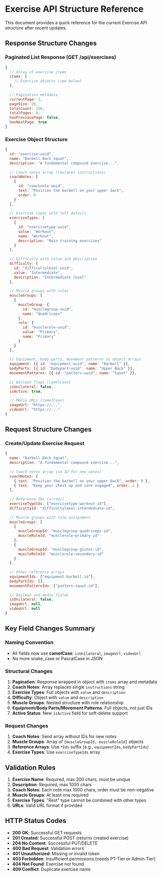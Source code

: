 # Exercise API Structure Reference

This document provides a quick reference for the current Exercise API structure after recent updates.

## Response Structure Changes

### Paginated List Response (GET /api/exercises)

```javascript
{
  // Array of exercise items
  items: [
    // Exercise objects (see below)
  ],
  
  // Pagination metadata
  currentPage: 1,
  pageSize: 20,
  totalCount: 150,
  totalPages: 8,
  hasPreviousPage: false,
  hasNextPage: true
}
```

### Exercise Object Structure

```javascript
{
  id: "exercise-uuid",
  name: "Barbell Back Squat",
  description: "A fundamental compound exercise...",
  
  // Coach notes array (replaces instructions)
  coachNotes: [
    {
      id: "coachnote-uuid",
      text: "Position the barbell on your upper back",
      order: 0
    }
  ],
  
  // Exercise types with full details
  exerciseTypes: [
    {
      id: "exercisetype-uuid",
      value: "Workout",
      name: "Workout",
      description: "Main training exercises"
    }
  ],
  
  // Difficulty with value and description
  difficulty: {
    id: "difficultylevel-uuid",
    value: "Intermediate",
    description: "Intermediate level"
  },
  
  // Muscle groups with roles
  muscleGroups: [
    {
      muscleGroup: {
        id: "musclegroup-uuid",
        name: "Quadriceps"
      },
      role: {
        id: "musclerole-uuid",
        value: "Primary",
        name: "Primary"
      }
    }
  ],
  
  // Equipment, body parts, movement patterns as object arrays
  equipment: [{ id: "equipment-uuid", name: "Barbell" }],
  bodyParts: [{ id: "bodypart-uuid", name: "Upper Back" }],
  movementPatterns: [{ id: "pattern-uuid", name: "Squat" }],
  
  // Boolean flags (camelCase)
  isUnilateral: false,
  isActive: true,
  
  // Media URLs (camelCase)
  imageUrl: "https://...",
  videoUrl: "https://..."
}
```

## Request Structure Changes

### Create/Update Exercise Request

```javascript
{
  name: "Barbell Back Squat",
  description: "A fundamental compound exercise...",
  
  // Coach notes array (no ID for new notes)
  coachNotes: [
    { text: "Position the barbell on your upper back", order: 0 },
    { text: "Keep your chest up and core engaged", order: 1 }
  ],
  
  // Reference IDs (arrays)
  exerciseTypeIds: ["exercisetype-workout-id"],
  difficultyId: "difficultylevel-intermediate-id",
  
  // Muscle groups with role assignment
  muscleGroups: [
    {
      muscleGroupId: "musclegroup-quadriceps-id",
      muscleRoleId: "musclerole-primary-id"
    },
    {
      muscleGroupId: "musclegroup-glutes-id",
      muscleRoleId: "musclerole-secondary-id"
    }
  ],
  
  // Other reference arrays
  equipmentIds: ["equipment-barbell-id"],
  bodyPartIds: [],
  movementPatternIds: ["pattern-squat-id"],
  
  // Boolean and media fields
  isUnilateral: false,
  imageUrl: null,
  videoUrl: null
}
```

## Key Field Changes Summary

### Naming Convention
- All fields now use **camelCase**: `isUnilateral`, `imageUrl`, `videoUrl`
- No more snake_case or PascalCase in JSON

### Structural Changes
1. **Pagination**: Response wrapped in object with `items` array and metadata
2. **Coach Notes**: Array replaces single `instructions` string
3. **Exercise Types**: Full objects with `value` and `description`
4. **Difficulty**: Object with `value` and `description`
5. **Muscle Groups**: Nested structure with role relationship
6. **Equipment/Body Parts/Movement Patterns**: Full objects, not just IDs
7. **Active Status**: New `isActive` field for soft-delete support

### Request Changes
1. **Coach Notes**: Send array without IDs for new notes
2. **Muscle Groups**: Array of `{muscleGroupId, muscleRoleId}` objects
3. **Reference Arrays**: Use `*Ids` suffix (e.g., `equipmentIds`, `bodyPartIds`)
4. **Exercise Types**: Use `exerciseTypeIds` array

## Validation Rules

1. **Exercise Name**: Required, max 200 chars, must be unique
2. **Description**: Required, max 1000 chars
3. **Coach Notes**: Each note max 1000 chars, order must be non-negative
4. **Muscle Groups**: At least one required
5. **Exercise Types**: "Rest" type cannot be combined with other types
6. **URLs**: Valid URL format if provided

## HTTP Status Codes

- **200 OK**: Successful GET requests
- **201 Created**: Successful POST (returns created exercise)
- **204 No Content**: Successful PUT/DELETE
- **400 Bad Request**: Validation errors
- **401 Unauthorized**: Missing or invalid token
- **403 Forbidden**: Insufficient permissions (needs PT-Tier or Admin-Tier)
- **404 Not Found**: Exercise not found
- **409 Conflict**: Duplicate exercise name
